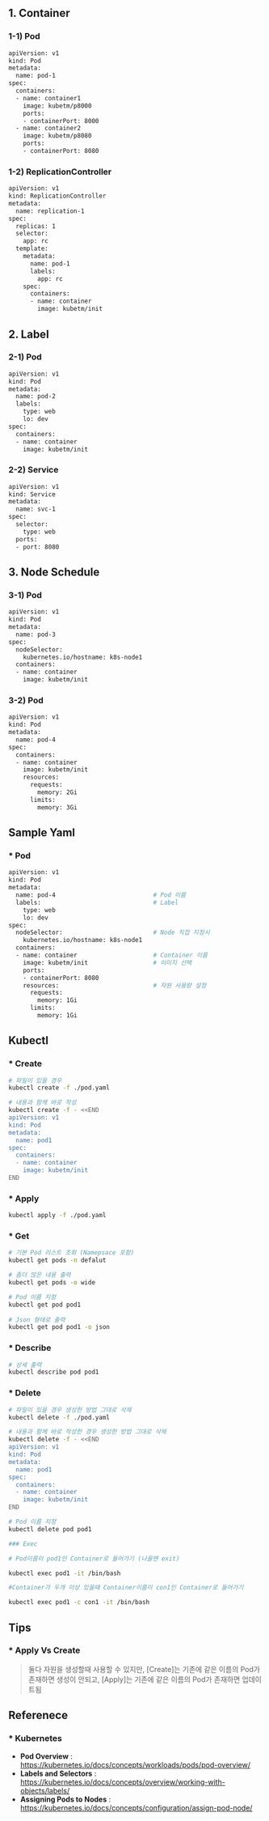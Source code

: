 ## 1. Container

### 1-1) Pod

``` bash
apiVersion: v1
kind: Pod
metadata:
  name: pod-1
spec:
  containers:
  - name: container1
    image: kubetm/p8000
    ports:
    - containerPort: 8000
  - name: container2
    image: kubetm/p8080
    ports:
    - containerPort: 8080
```  

### 1-2) ReplicationController

``` bash
apiVersion: v1
kind: ReplicationController
metadata:
  name: replication-1
spec:
  replicas: 1
  selector:
    app: rc
  template:
    metadata:
      name: pod-1
      labels:
        app: rc
    spec:
      containers:
      - name: container
        image: kubetm/init
```  

## 2. Label
  
### 2-1) Pod

``` bash
apiVersion: v1
kind: Pod
metadata:
  name: pod-2
  labels:
    type: web
    lo: dev
spec:
  containers:
  - name: container
    image: kubetm/init
```  

### 2-2) Service

``` bash
apiVersion: v1
kind: Service
metadata:
  name: svc-1
spec:
  selector:
    type: web
  ports:
  - port: 8080
```


## 3. Node Schedule

### 3-1) Pod

``` bash
apiVersion: v1
kind: Pod
metadata:
  name: pod-3
spec:
  nodeSelector:
    kubernetes.io/hostname: k8s-node1
  containers:
  - name: container
    image: kubetm/init
```

### 3-2) Pod

``` bash
apiVersion: v1
kind: Pod
metadata:
  name: pod-4
spec:
  containers:
  - name: container
    image: kubetm/init
    resources:
      requests:
        memory: 2Gi
      limits:
        memory: 3Gi
```

## Sample Yaml
### * Pod

``` bash
apiVersion: v1
kind: Pod
metadata:
  name: pod-4                           # Pod 이름
  labels:                               # Label 
    type: web                           
    lo: dev  
spec:
  nodeSelector:                         # Node 직접 지정시
    kubernetes.io/hostname: k8s-node1   
  containers:
  - name: container                     # Container 이름
    image: kubetm/init                  # 이미지 선택
    ports:
    - containerPort: 8080               
    resources:                          # 자원 사용량 설정
      requests:
        memory: 1Gi
      limits:
        memory: 1Gi
```


## Kubectl
### * Create

``` bash
# 파일이 있을 경우
kubectl create -f ./pod.yaml

# 내용과 함께 바로 작성
kubectl create -f - <<END
apiVersion: v1
kind: Pod
metadata:
  name: pod1
spec:
  containers:
  - name: container
    image: kubetm/init
END
```


### * Apply

``` bash
kubectl apply -f ./pod.yaml
```

### * Get

``` bash
# 기본 Pod 리스트 조회 (Namepsace 포함)
kubectl get pods -n defalut

# 좀더 많은 내용 출력
kubectl get pods -o wide

# Pod 이름 지정
kubectl get pod pod1
 
# Json 형태로 출력
kubectl get pod pod1 -o json
```

### * Describe
``` bash
# 상세 출력
kubectl describe pod pod1
```

### * Delete
``` bash
# 파일이 있을 경우 생성한 방법 그대로 삭제
kubectl delete -f ./pod.yaml

# 내용과 함께 바로 작성한 경우 생성한 방법 그대로 삭제
kubectl delete -f - <<END
apiVersion: v1
kind: Pod
metadata:
  name: pod1
spec:
  containers:
  - name: container
    image: kubetm/init
END

# Pod 이름 지정
kubectl delete pod pod1

### Exec

# Pod이름이 pod1인 Container로 들어가기 (나올땐 exit)

kubectl exec pod1 -it /bin/bash

#Container가 두개 이상 있을때 Container이름이 con1인 Container로 들어가기 

kubectl exec pod1 -c con1 -it /bin/bash

```


## Tips

### * Apply Vs Create  

> 둘다 자원을 생성할때 사용할 수 있지만, [Create]는 기존에 같은 이름의 Pod가 존재하면 생성이 안되고, [Apply]는 기존에 같은 이름의 Pod가 존재하면 업데이트됨

## Referenece

### * Kubernetes

+ **Pod Overview** : https://kubernetes.io/docs/concepts/workloads/pods/pod-overview/
+ **Labels and Selectors** : https://kubernetes.io/docs/concepts/overview/working-with-objects/labels/
+ **Assigning Pods to Nodes** : https://kubernetes.io/docs/concepts/configuration/assign-pod-node/
